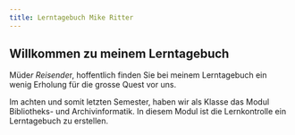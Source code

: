 ```yaml
---
title: Lerntagebuch Mike Ritter
---
```


## Willkommen zu meinem Lerntagebuch

Müde*r Reisende*r, hoffentlich finden Sie bei meinem Lerntagebuch ein wenig Erholung für die grosse Quest vor uns.

Im achten und somit letzten Semester, haben wir als Klasse das Modul Bibliotheks- und Archivinformatik. In diesem Modul ist die Lernkontrolle ein Lerntagebuch zu erstellen.
